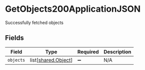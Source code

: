# GetObjects200ApplicationJSON

Successfully fetched objects


## Fields

| Field                                                | Type                                                 | Required                                             | Description                                          |
| ---------------------------------------------------- | ---------------------------------------------------- | ---------------------------------------------------- | ---------------------------------------------------- |
| `objects`                                            | list[[shared.Object](../../models/shared/object.md)] | :heavy_minus_sign:                                   | N/A                                                  |